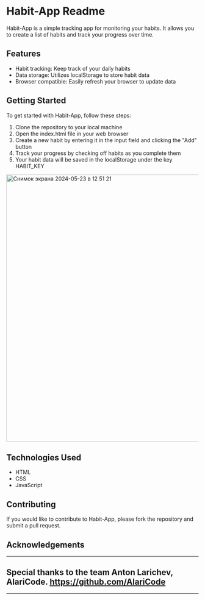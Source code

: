 # Habit-App Readme

Habit-App is a simple tracking app for monitoring your habits. It allows you to create a list of habits and track your progress over time.

## Features
- Habit tracking: Keep track of your daily habits
- Data storage: Utilizes localStorage to store habit data
- Browser compatible: Easily refresh your browser to update data

## Getting Started
To get started with Habit-App, follow these steps:

1. Clone the repository to your local machine
2. Open the index.html file in your web browser
3. Create a new habit by entering it in the input field and clicking the "Add" button
4. Track your progress by checking off habits as you complete them
5. Your habit data will be saved in the localStorage under the key HABIT_KEY
<img width="701" alt="Снимок экрана 2024-05-23 в 12 51 21" src="https://github.com/this-is-mirita/Habbit-App/assets/75108166/210c6cc2-6531-4134-9df0-768f5dabda67">


## Technologies Used
- HTML
- CSS
- JavaScript

## Contributing
If you would like to contribute to Habit-App, please fork the repository and submit a pull request. 

## Acknowledgements
----------------------------
Special thanks to the team
Anton Larichev,
AlariCode. 
https://github.com/AlariCode
----------------------------
--------------------------------------------------------------------------------------------------------------------------------------------
